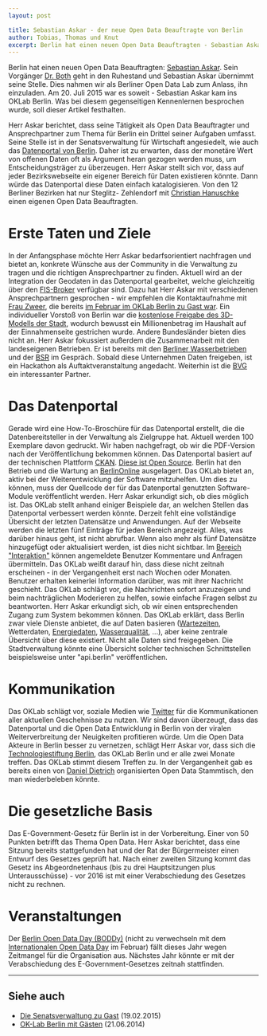 ```yaml
---
layout: post

title: Sebastian Askar - der neue Open Data Beauftragte von Berlin
author: Tobias, Thomas und Knut
excerpt: Berlin hat einen neuen Open Data Beauftragten - Sebastian Askar. Sein Vorgänger Dr. Both geht in den Ruhestand und Sebastian Askar übernimmt seine Stelle. Dies nahmen wir als Berliner Open Data Lab zum Anlass, ihn einzuladen. Am 20. Juli 2015 war es soweit - Sebastian Askar kam ins OKLab Berlin. Was bei diesem gegenseitigen Kennenlernen besprochen wurde, soll dieser Artikel festhalten.
---
```




Berlin hat einen neuen Open Data Beauftragten: [Sebastian Askar][sebastian-askar].
Sein Vorgänger [Dr. Both][oklab-mit-herrn-both] geht in den Ruhestand
und Sebastian Askar übernimmt seine Stelle. Dies nahmen wir als Berliner Open
Data Lab zum Anlass, ihn einzuladen. Am 20. Juli 2015 war es soweit - Sebastian
Askar kam ins OKLab Berlin. Was bei diesem gegenseitigen Kennenlernen besprochen
wurde, soll dieser Artikel festhalten.

Herr Askar berichtet, dass seine Tätigkeit als Open Data Beauftragter und
Ansprechpartner zum Thema für Berlin ein Drittel seiner Aufgaben umfasst. Seine Stelle ist
in der Senatsverwaltung für Wirtschaft angesiedelt, wie auch das
[Datenportal von Berlin][daten-berlin]. Daher ist zu erwarten, dass der monetäre Wert von
offenen Daten oft als Argument heran gezogen werden muss, um Entscheidungsträger
zu überzeugen. Herr Askar stellt sich vor, dass auf jeder Bezirkswebseite ein
eigener Bereich für Daten existieren könnte. Dann würde das Datenportal diese
Daten einfach katalogisieren. Von den 12 Berliner Bezirken hat nur Steglitz-
Zehlendorf mit [Christian Hanuschke][christian-hanuschke] einen eigenen Open Data Beauftragten.

# Erste Taten und Ziele

In der Anfangsphase möchte Herr Askar bedarfsorientiert nachfragen und bietet
an, konkrete Wünsche aus der Community in die Verwaltung zu tragen und die
richtigen Ansprechpartner zu finden. Aktuell wird an der Integration der
Geodaten in das Datenportal gearbeitet, welche gleichzeitig über den
[FIS-Broker][fis-broker] verfügbar sind. Dazu hat Herr Askar mit verschiedenen
Ansprechpartnern gesprochen - wir empfehlen die Kontaktaufnahme mit
[Frau Zweer][renate-zweer], die bereits
[im Februar im OKLab Berlin zu Gast war][die-senatsverwaltung-berlin-zu-gast].
Ein individueller Vorstoß von Berlin war die
[kostenlose Freigabe des 3D-Modells der Stadt][3d-modell-berlin-freigegeben],
wodurch bewusst ein Millionenbetrag im Haushalt auf der Einnahmenseite gestrichen
wurde. Andere Bundesländer bieten dies nicht an. Herr Askar fokussiert außerdem
die Zusammenarbeit mit den landeseigenen Betrieben. Er ist bereits mit den
[Berliner Wasserbetrieben][bwb] und der [BSR][bsr] im Gespräch. Sobald diese
Unternehmen Daten freigeben, ist ein Hackathon als Auftaktveranstaltung
angedacht. Weiterhin ist die [BVG][bvg] ein interessanter Partner.

# Das Datenportal

Gerade wird eine How-To-Broschüre für das Datenportal erstellt, die die
Datenbereitsteller in der Verwaltung als Zielgruppe hat. Aktuell werden 100
Exemplare davon gedruckt. Wir haben nachgefragt, ob wir die PDF-Version nach der
Veröffentlichung bekommen können. Das Datenportal basiert auf der technischen
Plattform [CKAN][ckan]. [Diese ist Open Source][ckan-sources]. Berlin hat den
Betrieb und die Wartung an [BerlinOnline][berlin-online] ausgelagert. Das OKLab
bietet an, aktiv bei der Weiterentwicklung der Software mitzuhelfen. Um dies zu
können, muss der Quellcode der für das Datenportal genutzten Software-Module
veröffentlicht werden. Herr Askar erkundigt sich, ob dies möglich ist. Das OKLab
stellt anhand einiger Beispiele dar, an welchen Stellen das Datenportal
verbessert werden könnte. Derzeit fehlt eine vollständige Übersicht der letzten
Datensätze und Anwendungen. Auf der Webseite werden die letzten fünf Einträge
für jeden Bereich angezeigt. Alles, was darüber hinaus geht, ist nicht abrufbar.
Wenn also mehr als fünf Datensätze hinzugefügt oder aktualisiert werden, ist
dies nicht sichtbar. Im [Bereich "Interaktion"][daten-berlin-interaktion] können
angemeldete Benutzer Kommentare und Anfragen übermitteln. Das OKLab weißt darauf
hin, dass diese nicht zeitnah erscheinen - in der Vergangenheit erst nach Wochen
oder Monaten. Benutzer erhalten keinerlei Information darüber, was mit ihrer
Nachricht geschieht. Das OKLab schlägt vor, die Nachrichten sofort anzuzeigen
und beim nachträglichen Moderieren zu helfen, sowie einfache Fragen selbst zu
beantworten. Herr Askar erkundigt sich, ob wir einen entsprechenden Zugang zum
System bekommen können. Das OKLab erklärt, dass Berlin zwar viele Dienste
anbietet, die auf Daten basieren ([Wartezeiten][service-app], Wetterdaten,
[Energiedaten][netzdaten-berlin], [Wasserqualität][badestellen-wasserqualitaet],
...), aber keine zentrale Übersicht über diese existiert. Nicht alle Daten sind
freigegeben. Die Stadtverwaltung könnte eine Übersicht solcher technischen
Schnittstellen beispielsweise unter "api.berlin" veröffentlichen.

# Kommunikation

Das OKLab schlägt vor, soziale Medien wie [Twitter][twitter] für die
Kommunikationen aller aktuellen Geschehnisse zu nutzen. Wir sind davon
überzeugt, dass das Datenportal und die Open Data Entwicklung in Berlin von der
viralen Weiterverbreitung der Neuigkeiten profitieren würde. Um die Open Data
Akteure in Berlin besser zu vernetzen, schlägt Herr Askar vor, dass sich die
[Technologiestiftung Berlin][technologiestiftung-berlin], das OKLab Berlin und
er alle zwei Monate treffen. Das OKLab stimmt diesem Treffen zu. In der
Vergangenheit gab es bereits einen von [Daniel Dietrich][daniel-dietrich-twitter]
organisierten Open Data Stammtisch, den man wiederbeleben könnte.

# Die gesetzliche Basis

Das E-Government-Gesetz für Berlin ist in der Vorbereitung. Einer von 50 Punkten
betrifft das Thema Open Data. Herr Askar berichtet, dass eine Sitzung bereits
stattgefunden hat und der Rat der Bürgermeister einen Entwurf des Gesetzes
geprüft hat. Nach einer zweiten Sitzung kommt das Gesetz ins Abgeordnetenhaus
(bis zu drei Hauptsitzungen plus Unterausschüsse) - vor 2016 ist mit einer
Verabschiedung des Gesetzes nicht zu rechnen.

# Veranstaltungen

Der [Berlin Open Data Day (BODDy)][boddy] (nicht zu verwechseln mit dem
[Internationalen Open Data Day][internationaler-open-data-day] im Februar) fällt
dieses Jahr wegen Zeitmangel für die Organisation aus. Nächstes Jahr könnte er
mit der Verabschiedung des E-Government-Gesetzes zeitnah stattfinden.


---

## Siehe auch

* [Die Senatsverwaltung zu Gast][die-senatsverwaltung-berlin-zu-gast] (19.02.2015)
* [OK-Lab Berlin mit Gästen][oklab-mit-herrn-both] (21.06.2014)



[sebastian-askar]: http://www.berlin.de/projektzukunft/wir-ueber-uns/ansprechpartner/
[oklab-mit-herrn-both]: /blog/OK-Lab-mit-Herrn-Both/
[renate-zweer]: http://www.stadtentwicklung.berlin.de/geoinformation/fis-broker/de/kontakt.shtml
[fis-broker]: http://www.stadtentwicklung.berlin.de/geoinformation/fis-broker/
[daten-berlin]: http://daten.berlin.de
[die-senatsverwaltung-berlin-zu-gast]: /blog/die-senatsverwaltung-berlin-zu-gast/
[3d-modell-berlin-freigegeben]: http://daten.berlin.de/interaktion/artikel/berlin-3d-stadtmodell-als-open-data
[bwb]: http://www.bwb.de
[bsr]: http://www.bsr.de
[bvg]: http://www.bvg.de
[ckan]: http://ckan.org
[ckan-sources]: https://github.com/ckan/ckan
[berlin-online]: https://www.berlinonline.net
[daten-berlin-interaktion]: http://daten.berlin.de/interaktion
[service-app]: http://service.berlin.de/app/
[netzdaten-berlin]: http://www.netzdaten-berlin.de
[badestellen-wasserqualitaet]: http://daten.berlin.de/datensaetze/liste-der-badestellen-badegew%C3%A4sserqualit%C3%A4t
[twitter]: http://twitter.com
[technologiestiftung-berlin]: https://www.technologiestiftung-berlin.de
[daniel-dietrich-twitter]: https://twitter.com/ddie
[boddy]: http://berlin.opendataday.de
[internationaler-open-data-day]: /blog/open-data-day-de
[christian-hanuschke]: http://www.stadtrand-nachrichten.de/wordpress/das-unbekannte-bezirksamt-christian-hanuschke-herrscht-als-internetbauftragter-uber-imperia-9/
